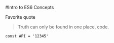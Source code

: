 #Intro to ES6 Concepts

Favorite quote
> Truth can only be found in one place, code.

```
const API = '12345'
```
